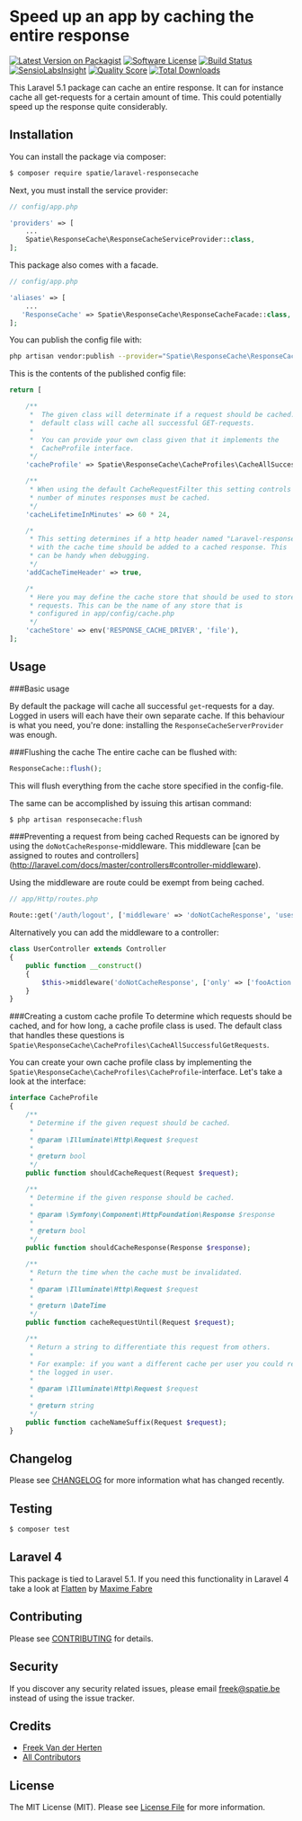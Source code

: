# Speed up an app by caching the entire response

[![Latest Version on Packagist](https://img.shields.io/packagist/v/spatie/laravel-responsecache.svg?style=flat-square)](https://packagist.org/packages/spatie/laravel-responsecache)
[![Software License](https://img.shields.io/badge/license-MIT-brightgreen.svg?style=flat-square)](LICENSE.md)
[![Build Status](https://img.shields.io/travis/spatie/laravel-responsecache/master.svg?style=flat-square)](https://travis-ci.org/spatie/laravel-responsecache)
[![SensioLabsInsight](https://img.shields.io/sensiolabs/i/2a710105-29e4-410b-892f-6dfb89220172.svg?style=flat-square)](https://insight.sensiolabs.com/projects/2a710105-29e4-410b-892f-6dfb89220172)
[![Quality Score](https://img.shields.io/scrutinizer/g/spatie/laravel-responsecache.svg?style=flat-square)](https://scrutinizer-ci.com/g/spatie/laravel-responsecache)
[![Total Downloads](https://img.shields.io/packagist/dt/spatie/laravel-responsecache.svg?style=flat-square)](https://packagist.org/packages/spatie/laravel-responsecache)

This Laravel 5.1 package can cache an entire response. It can for instance cache all get-requests for a certain amount of time. This could potentially speed up the response quite considerably.

## Installation

You can install the package via composer:
``` bash
$ composer require spatie/laravel-responsecache
```

Next, you must install the service provider:

```php
// config/app.php

'providers' => [
    ...
    Spatie\ResponseCache\ResponseCacheServiceProvider::class,
];
```

This package also comes with a facade.

```php
// config/app.php

'aliases' => [
    ...
   'ResponseCache' => Spatie\ResponseCache\ResponseCacheFacade::class,
];
```

You can publish the config file with:
```bash
php artisan vendor:publish --provider="Spatie\ResponseCache\ResponseCacheServiceProvider"
```

This is the contents of the published config file:

```php
return [

    /**
     *  The given class will determinate if a request should be cached. The
     *  default class will cache all successful GET-requests.
     *
     *  You can provide your own class given that it implements the
     *  CacheProfile interface.
     */
    'cacheProfile' => Spatie\ResponseCache\CacheProfiles\CacheAllSuccessfulGetRequests::class,

    /**
     * When using the default CacheRequestFilter this setting controls the
     * number of minutes responses must be cached.
     */
    'cacheLifetimeInMinutes' => 60 * 24,

    /*
     * This setting determines if a http header named "Laravel-responsecache"
     * with the cache time should be added to a cached response. This
     * can be handy when debugging.
     */
    'addCacheTimeHeader' => true,

    /*
     * Here you may define the cache store that should be used to store
     * requests. This can be the name of any store that is
     * configured in app/config/cache.php
     */
    'cacheStore' => env('RESPONSE_CACHE_DRIVER', 'file'),
];
```

## Usage

###Basic usage

By default the package will cache all successful `get`-requests for a day.
Logged in users will each have their own separate cache. If this behaviour is what you
 need, you're done: installing the `ResponseCacheServerProvider` was enough.


###Flushing the cache
The entire cache can be flushed with:
```php
ResponseCache::flush();
```
This will flush everything from the cache store specified in the config-file.

The same can be accomplished by issuing this artisan command:
```bash
$ php artisan responsecache:flush
```

###Preventing a request from being cached
Requests can be ignored by using the `doNotCacheResponse`-middleware. 
This middleware [can be assigned to routes and controllers]
(http://laravel.com/docs/master/controllers#controller-middleware).

Using the middleware are route could be exempt from being cached.

```php
// app/Http/routes.php

Route::get('/auth/logout', ['middleware' => 'doNotCacheResponse', 'uses' => 'AuthController@getLogout']);
```

Alternatively you can add the middleware to a controller:

```php
class UserController extends Controller
{
    public function __construct()
    {
        $this->middleware('doNotCacheResponse', ['only' => ['fooAction', 'barAction']]);
    }
}
```


###Creating a custom cache profile
To determine which requests should be cached, and for how long, a cache profile class is used. 
The default class that handles these questions is `Spatie\ResponseCache\CacheProfiles\CacheAllSuccessfulGetRequests`. 

You can create your own cache profile class by implementing the `
Spatie\ResponseCache\CacheProfiles\CacheProfile`-interface. Let's take a look at the interface:

```php
interface CacheProfile
{
    /**
     * Determine if the given request should be cached.
     *
     * @param \Illuminate\Http\Request $request
     *
     * @return bool
     */
    public function shouldCacheRequest(Request $request);

    /**
     * Determine if the given response should be cached.
     *
     * @param \Symfony\Component\HttpFoundation\Response $response
     *
     * @return bool
     */
    public function shouldCacheResponse(Response $response);

    /**
     * Return the time when the cache must be invalidated.
     *
     * @param \Illuminate\Http\Request $request
     *
     * @return \DateTime
     */
    public function cacheRequestUntil(Request $request);

    /**
     * Return a string to differentiate this request from others.
     *
     * For example: if you want a different cache per user you could return the id of
     * the logged in user.
     *
     * @param \Illuminate\Http\Request $request
     *
     * @return string
     */
    public function cacheNameSuffix(Request $request);
}
```

## Changelog

Please see [CHANGELOG](CHANGELOG.md) for more information what has changed recently.

## Testing

``` bash
$ composer test
```

## Laravel 4
This package is tied to Laravel 5.1. If you need this functionality in Laravel 4
take a look at [Flatten](https://github.com/Anahkiasen/flatten) by [Maxime Fabre](https://twitter.com/Anahkiasen)

## Contributing

Please see [CONTRIBUTING](CONTRIBUTING.md) for details.

## Security

If you discover any security related issues, please email freek@spatie.be instead of using the issue tracker.

## Credits

- [Freek Van der Herten](https://github.com/freekmurze)
- [All Contributors](../../contributors)

## License

The MIT License (MIT). Please see [License File](LICENSE.md) for more information.
